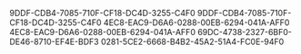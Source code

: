 9DDF-CDB4-7085-710F-CF18-DC4D-3255-C4F0
9DDF-CDB4-7085-710F-CF18-DC4D-3255-C4F0
4EC8-EAC9-D6A6-0288-00EB-6294-041A-AFF0
4EC8-EAC9-D6A6-0288-00EB-6294-041A-AFF0
69DC-4738-2327-6BF0-DE46-8710-EF4E-BDF3
0281-5CE2-6668-B4B2-45A2-51A4-FC0E-94F0

